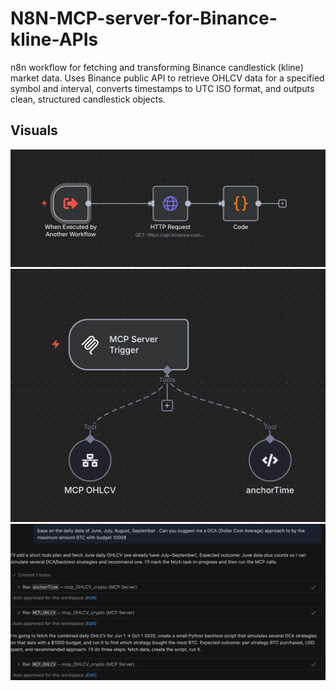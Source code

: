# N8N-MCP-server-for-Binance-kline-APIs

n8n workflow for fetching and transforming Binance candlestick (kline) market data. Uses Binance public API to retrieve OHLCV data for a specified symbol and interval, converts timestamps to UTC ISO format, and outputs clean, structured candlestick objects.


## Visuals

![Workflow Overview](./image1.png)  
![Data Transformation Sample](./image2.png)
![Sample Usge](./image3.png)

